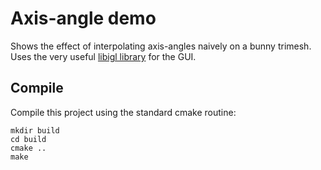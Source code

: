 # Axis-angle demo

Shows the effect of interpolating axis-angles naively on a bunny trimesh. Uses the very useful [libigl
library](http://libigl.github.io/libigl/tutorial/) for the GUI.

## Compile

Compile this project using the standard cmake routine:

    mkdir build
    cd build
    cmake ..
    make